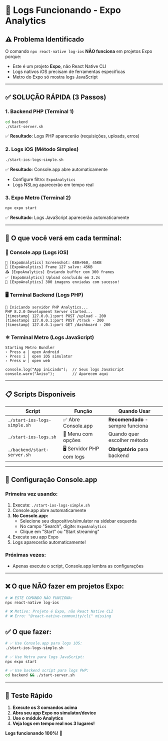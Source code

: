 # 🚀 Logs Funcionando - Expo Analytics

## ⚠️ **Problema Identificado**
O comando `npx react-native log-ios` **NÃO funciona** em projetos Expo porque:
- Este é um projeto **Expo**, não React Native CLI
- Logs nativos iOS precisam de ferramentas específicas 
- Metro do Expo só mostra logs JavaScript

---

## ✅ **SOLUÇÃO RÁPIDA (3 Passos)**

### **1. Backend PHP (Terminal 1)**
```bash
cd backend
./start-server.sh
```
✅ **Resultado**: Logs PHP aparecerão (requisições, uploads, erros)

### **2. Logs iOS (Método Simples)**
```bash
./start-ios-logs-simple.sh
```
✅ **Resultado**: Console.app abre automaticamente
- Configure filtro: `ExpoAnalytics`
- Logs NSLog aparecerão em tempo real

### **3. Expo Metro (Terminal 2)**
```bash
npx expo start
```
✅ **Resultado**: Logs JavaScript aparecerão automaticamente

---

## 🎯 **O que você verá em cada terminal:**

### **📱 Console.app (Logs iOS)**
```
📸 [ExpoAnalytics] Screenshot: 480×960, 45KB
💾 [ExpoAnalytics] Frame 127 salvo: 45KB
📤 [ExpoAnalytics] Enviando buffer com 300 frames
✅ [ExpoAnalytics] Upload concluído em 3.2s
🎉 [ExpoAnalytics] 300 imagens enviadas com sucesso!
```

### **🖥️ Terminal Backend (Logs PHP)**
```
🚀 Iniciando servidor PHP Analytics...
PHP 8.2.0 Development Server started...
[timestamp] 127.0.0.1:port POST /upload - 200
[timestamp] 127.0.0.1:port POST /track - 200
[timestamp] 127.0.0.1:port GET /dashboard - 200
```

### **⚛️ Terminal Metro (Logs JavaScript)**
```
Starting Metro Bundler
› Press a │ open Android
› Press i │ open iOS simulator
› Press w │ open web

console.log("App iniciado");  // Seus logs JavaScript
console.warn("Aviso");        // Aparecem aqui
```

---

## 📋 **Scripts Disponíveis**

| Script | Função | Quando Usar |
|--------|--------|-------------|
| `./start-ios-logs-simple.sh` | ✅ Abre Console.app | **Recomendado** - sempre funciona |
| `./start-ios-logs.sh` | 🔧 Menu com opções | Quando quer escolher método |
| `./backend/start-server.sh` | 🖥️ Servidor PHP com logs | **Obrigatório** para backend |

---

## 🔧 **Configuração Console.app**

### **Primeira vez usando:**
1. Execute: `./start-ios-logs-simple.sh`
2. Console.app abre automaticamente
3. **No Console.app:**
   - Selecione seu dispositivo/simulator na sidebar esquerda
   - No campo "Search", digite: `ExpoAnalytics`
   - Clique em "Start" ou "Start streaming"
4. Execute seu app Expo
5. Logs aparecerão automaticamente!

### **Próximas vezes:**
- Apenas execute o script, Console.app lembra as configurações

---

## ❌ **O que NÃO fazer em projetos Expo:**

```bash
# ❌ ESTE COMANDO NÃO FUNCIONA:
npx react-native log-ios

# ❌ Motivo: Projeto é Expo, não React Native CLI
# ❌ Erro: "@react-native-community/cli" missing
```

## ✅ **O que fazer:**

```bash
# ✅ Use Console.app para logs iOS:
./start-ios-logs-simple.sh

# ✅ Use Metro para logs JavaScript:
npx expo start

# ✅ Use backend script para logs PHP:
cd backend && ./start-server.sh
```

---

## 🎉 **Teste Rápido**

1. **Execute os 3 comandos acima**
2. **Abra seu app Expo no simulator/device**
3. **Use o módulo Analytics**
4. **Veja logs em tempo real nos 3 lugares!**

**Logs funcionando 100%! 🚀** 
